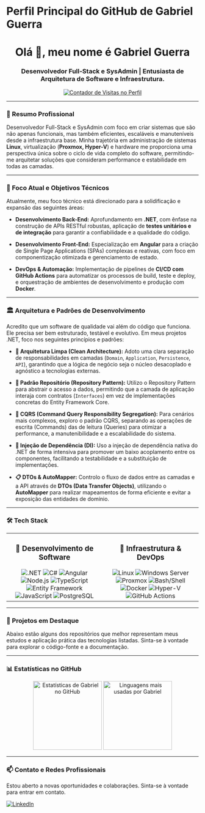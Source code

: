 # Perfil Principal do GitHub de Gabriel Guerra

<div align="center">
  <h1 align="center">Olá 👋, meu nome é Gabriel Guerra</h1>
  <h3 align="center">Desenvolvedor Full-Stack e SysAdmin | Entusiasta de Arquitetura de Software e Infraestrutura.</h3>
  <a href="https://github.com/G-GuerraTW">
    <img src="https://komarev.com/ghpvc/?username=G-GuerraTW&label=VISITAS+NO+PERFIL&color=0e75b6&style=for-the-badge" alt="Contador de Visitas no Perfil" />
  </a>
</div>

---

### 📖 Resumo Profissional

Desenvolvedor Full-Stack e SysAdmin com foco em criar sistemas que são não apenas funcionais, mas também eficientes, escaláveis e manuteníveis desde a infraestrutura base. Minha trajetória em administração de sistemas **Linux**, virtualização (**Proxmox, Hyper-V**) e hardware me proporciona uma perspectiva única sobre o ciclo de vida completo do software, permitindo-me arquitetar soluções que consideram performance e estabilidade em todas as camadas.

---

### 🎯 Foco Atual e Objetivos Técnicos

Atualmente, meu foco técnico está direcionado para a solidificação e expansão das seguintes áreas:

-   **Desenvolvimento Back-End:** Aprofundamento em **.NET**, com ênfase na construção de APIs RESTful robustas, aplicação de **testes unitários e de integração** para garantir a confiabilidade e a qualidade do código.

-   **Desenvolvimento Front-End:** Especialização em **Angular** para a criação de Single Page Applications (SPAs) complexas e reativas, com foco em componentização otimizada e gerenciamento de estado.

-   **DevOps & Automação:** Implementação de pipelines de **CI/CD com GitHub Actions** para automatizar os processos de build, teste e deploy, e orquestração de ambientes de desenvolvimento e produção com **Docker**.

---

### 🏛️ Arquitetura e Padrões de Desenvolvimento

Acredito que um software de qualidade vai além do código que funciona. Ele precisa ser bem estruturado, testável e evolutivo. Em meus projetos .NET, foco nos seguintes princípios e padrões:

-   **🧱 Arquitetura Limpa (Clean Architecture):** Adoto uma clara separação de responsabilidades em camadas (`Domain`, `Application`, `Persistence`, `API`), garantindo que a lógica de negócio seja o núcleo desacoplado e agnóstico a tecnologias externas.

-   **🔗 Padrão Repositório (Repository Pattern):** Utilizo o Repository Pattern para abstrair o acesso a dados, permitindo que a camada de aplicação interaja com contratos (`Interfaces`) em vez de implementações concretas do Entity Framework Core.

-   **🎯 CQRS (Command Query Responsibility Segregation):** Para cenários mais complexos, exploro o padrão CQRS, separando as operações de escrita (Commands) das de leitura (Queries) para otimizar a performance, a manutenibilidade e a escalabilidade do sistema.

-   **💉 Injeção de Dependência (DI):** Uso a injeção de dependência nativa do .NET de forma intensiva para promover um baixo acoplamento entre os componentes, facilitando a testabilidade e a substituição de implementações.

-   **📋 DTOs & AutoMapper:** Controlo o fluxo de dados entre as camadas e a API através de **DTOs (Data Transfer Objects)**, utilizando o **AutoMapper** para realizar mapeamentos de forma eficiente e evitar a exposição das entidades de domínio.

---

### 🛠️ Tech Stack

<table width="100%">
  <tr>
    <td width="50%" valign="top">
      <h3 align="center">🚀 Desenvolvimento de Software</h3>
      <div align="center">
        <img src="https://img.shields.io/badge/.NET-512BD4?style=for-the-badge&logo=dotnet&logoColor=white" alt=".NET"/>
        <img src="https://img.shields.io/badge/C%23-239120?style=for-the-badge&logo=c-sharp&logoColor=white" alt="C#"/>
        <img src="https://img.shields.io/badge/Angular-DD0031?style=for-the-badge&logo=angular&logoColor=white" alt="Angular"/>
        <img src="https://img.shields.io/badge/Node.js-339933?style=for-the-badge&logo=nodedotjs&logoColor=white" alt="Node.js"/>
        <img src="https://img.shields.io/badge/TypeScript-3178C6?style=for-the-badge&logo=typescript&logoColor=white" alt="TypeScript"/>
        <img src="https://img.shields.io/badge/Entity%20Framework-512BD4?style=for-the-badge" alt="Entity Framework"/>
        <img src="https://img.shields.io/badge/JavaScript-F7DF1E?style=for-the-badge&logo=javascript&logoColor=black" alt="JavaScript"/>
        <img src="https://img.shields.io/badge/PostgreSQL-4169E1?style=for-the-badge&logo=postgresql&logoColor=white" alt="PostgreSQL"/>
      </div>
    </td>
    <td width="50%" valign="top">
      <h3 align="center">🔧 Infraestrutura & DevOps</h3>
      <div align="center">
        <img src="https://img.shields.io/badge/Linux-FCC624?style=for-the-badge&logo=linux&logoColor=black" alt="Linux"/>
        <img src="https://img.shields.io/badge/Windows%20Server-0078D6?style=for-the-badge&logo=windows-server&logoColor=white" alt="Windows Server"/>
        <img src="https://img.shields.io/badge/Proxmox-E52F5D?style=for-the-badge&logo=proxmox&logoColor=white" alt="Proxmox"/>
        <img src="https://img.shields.io/badge/Shell_Script-121011?style=for-the-badge&logo=gnu-bash&logoColor=white" alt="Bash/Shell"/>
        <img src="https://img.shields.io/badge/Docker-2496ED?style=for-the-badge&logo=docker&logoColor=white" alt="Docker"/>
        <img src="https://img.shields.io/badge/Hyper--V-0078D6?style=for-the-badge&logo=hyperv&logoColor=white" alt="Hyper-V"/>
        <img src="https://img.shields.io/badge/GitHub_Actions-2088FF?style=for-the-badge&logo=github-actions&logoColor=white" alt="GitHub Actions"/>
      </div>
    </td>
  </tr>
</table>

---

### 📌 Projetos em Destaque

Abaixo estão alguns dos repositórios que melhor representam meus estudos e aplicação prática das tecnologias listadas. Sinta-se à vontade para explorar o código-fonte e a documentação.

---

### 📊 Estatísticas no GitHub

<div align="center">
  <img height="180em" src="https://github-readme-stats.vercel.app/api?username=G-GuerraTW&show_icons=true&theme=react&hide_border=true&bg_color=0D1117&title_color=F85D7F&icon_color=F8D866" alt="Estatísticas de Gabriel no GitHub"/>
  <img height="180em" src="https://github-readme-stats.vercel.app/api/top-langs/?username=G-GuerraTW&layout=compact&theme=react&hide_border=true&bg_color=0D1117&title_color=F85D7F&icon_color=F8D866" alt="Linguagens mais usadas por Gabriel"/>
</div>

---

### 📫 Contato e Redes Profissionais

Estou aberto a novas oportunidades e colaborações. Sinta-se à vontade para entrar em contato.

<p align="left">
  <a href="https://linkedin.com/in/seu-linkedin-aqui" target="_blank">
    <img src="https://img.shields.io/badge/-LinkedIn-0077B5?style=for-the-badge&logo=linkedin&logoColor=white" alt="LinkedIn"/>
  </a>
  </p>
